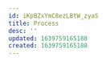```yaml
---
id: iKpBZxYmC8ezLBtW_zyaS
title: Process
desc: ''
updated: 1639759165188
created: 1639759165188
---
```


